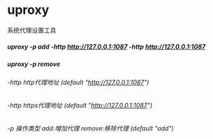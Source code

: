 # uproxy
系统代理设置工具

##### uproxy -p add -http http://127.0.0.1:1087 -http http://127.0.0.1:1087
##### uproxy -p remove

###### -http http代理地址 (default "http://127.0.0.1:1087")
###### -http  https代理地址 (default "http://127.0.0.1:1087")
###### -p 操作类型 add:增加代理 remove:移除代理 (default "add")